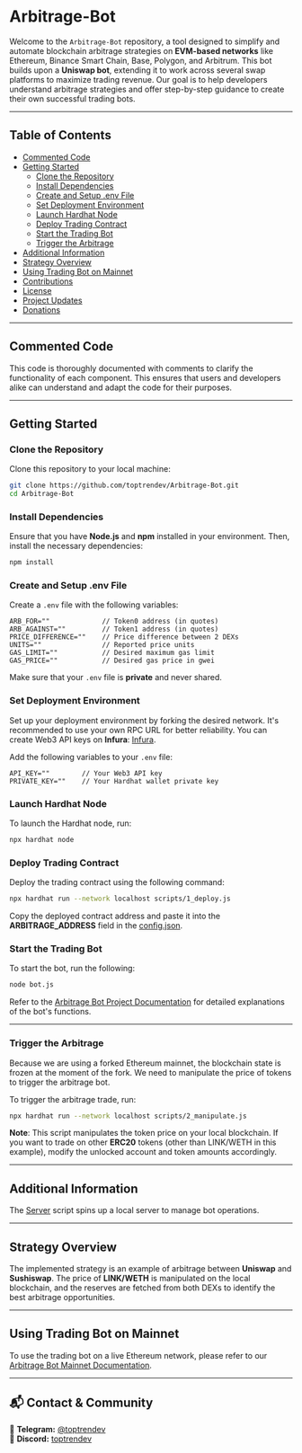 # **Arbitrage-Bot**  

Welcome to the `Arbitrage-Bot` repository, a tool designed to simplify and automate blockchain arbitrage strategies on **EVM-based networks** like Ethereum, Binance Smart Chain, Base, Polygon, and Arbitrum. This bot builds upon a **Uniswap bot**, extending it to work across several swap platforms to maximize trading revenue. Our goal is to help developers understand arbitrage strategies and offer step-by-step guidance to create their own successful trading bots.

---

## **Table of Contents**  

- [Commented Code](#commented-code)
- [Getting Started](#getting-started)
  - [Clone the Repository](#clone-the-repository)
  - [Install Dependencies](#install-dependencies)
  - [Create and Setup .env File](#create-and-setup-env-file)
  - [Set Deployment Environment](#set-deployment-environment)
  - [Launch Hardhat Node](#launch-hardhat-node)
  - [Deploy Trading Contract](#deploy-trading-contract)
  - [Start the Trading Bot](#start-the-trading-bot)
  - [Trigger the Arbitrage](#trigger-the-arbitrage)
- [Additional Information](#additional-information)
- [Strategy Overview](#strategy-overview)
- [Using Trading Bot on Mainnet](#using-trading-bot-on-mainnet)
- [Contributions](#contributions)
- [License](#license)
- [Project Updates](#project-updates)
- [Donations](#donations)
---

## **Commented Code**

This code is thoroughly documented with comments to clarify the functionality of each component. This ensures that users and developers alike can understand and adapt the code for their purposes.

---

## **Getting Started**

### **Clone the Repository**

Clone this repository to your local machine:

```bash
git clone https://github.com/toptrendev/Arbitrage-Bot.git
cd Arbitrage-Bot
```

### **Install Dependencies**

Ensure that you have **Node.js** and **npm** installed in your environment. Then, install the necessary dependencies:

```bash
npm install
```

### **Create and Setup .env File**

Create a `.env` file with the following variables:

```env
ARB_FOR=""             // Token0 address (in quotes)
ARB_AGAINST=""         // Token1 address (in quotes)
PRICE_DIFFERENCE=""    // Price difference between 2 DEXs
UNITS=""               // Reported price units
GAS_LIMIT=""           // Desired maximum gas limit
GAS_PRICE=""           // Desired gas price in gwei
```

Make sure that your `.env` file is **private** and never shared.

### **Set Deployment Environment**

Set up your deployment environment by forking the desired network. It's recommended to use your own RPC URL for better reliability. You can create Web3 API keys on **Infura**: [Infura](https://www.infura.io/).

Add the following variables to your `.env` file:

```env
API_KEY=""        // Your Web3 API key
PRIVATE_KEY=""    // Your Hardhat wallet private key
```

### **Launch Hardhat Node**

To launch the Hardhat node, run:

```bash
npx hardhat node
```

### **Deploy Trading Contract**

Deploy the trading contract using the following command:

```bash
npx hardhat run --network localhost scripts/1_deploy.js
```

Copy the deployed contract address and paste it into the **ARBITRAGE_ADDRESS** field in the [config.json](./config.json).

### **Start the Trading Bot**

To start the bot, run the following:

```bash
node bot.js
```

Refer to the [Arbitrage Bot Project Documentation](./Arbitrage-Bot-Project-Documentations/Trading-Bot-Functions-Explanation.md) for detailed explanations of the bot's functions.

---

### **Trigger the Arbitrage**

Because we are using a forked Ethereum mainnet, the blockchain state is frozen at the moment of the fork. We need to manipulate the price of tokens to trigger the arbitrage bot.

To trigger the arbitrage trade, run:

```bash
npx hardhat run --network localhost scripts/2_manipulate.js
```

**Note**: This script manipulates the token price on your local blockchain. If you want to trade on other **ERC20** tokens (other than LINK/WETH in this example), modify the unlocked account and token amounts accordingly.

---

## **Additional Information**

The [Server](./helpers/server.js) script spins up a local server to manage bot operations.

---

## **Strategy Overview**

The implemented strategy is an example of arbitrage between **Uniswap** and **Sushiswap**. The price of **LINK/WETH** is manipulated on the local blockchain, and the reserves are fetched from both DEXs to identify the best arbitrage opportunities.

---

## **Using Trading Bot on Mainnet**

To use the trading bot on a live Ethereum network, please refer to our [Arbitrage Bot Mainnet Documentation](./Arbitrage-Bot-Project-Documentations/Mainnet.md).

---

## **📬 Contact & Community**  

📢 **Telegram:** [@toptrendev](https://t.me/toptrendev)  
📢 **Discord:** [toptrendev](https://discordapp.com/users/334173411402317846)  
